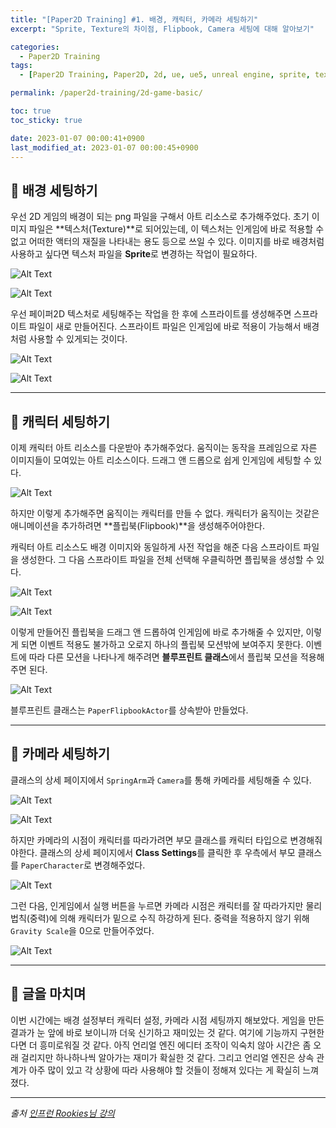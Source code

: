 ```yaml
---
title: "[Paper2D Training] #1. 배경, 캐릭터, 카메라 세팅하기"
excerpt: "Sprite, Texture의 차이점, Flipbook, Camera 세팅에 대해 알아보기"

categories:
  - Paper2D Training
tags:
  - [Paper2D Training, Paper2D, 2d, ue, ue5, unreal engine, sprite, texture, flipbook, papercharacter, character]

permalink: /paper2d-training/2d-game-basic/

toc: true
toc_sticky: true

date: 2023-01-07 00:00:41+0900
last_modified_at: 2023-01-07 00:00:45+0900
---
```


## 👻 배경 세팅하기
우선 2D 게임의 배경이 되는 png 파일을 구해서 아트 리소스로 추가해주었다. 초기 이미지 파일은 **텍스처(Texture)**로 되어있는데, 이 텍스처는 인게임에 바로 적용할 수 없고 어떠한 액터의 재질을 나타내는 용도 등으로 쓰일 수 있다. 이미지를 바로 배경처럼 사용하고 싶다면 텍스처 파일을 **Sprite**로 변경하는 작업이 필요하다.

![Alt Text](/assets/images/posts_img/projects/paper2d-training/2d-game-basic/apply-paper2d-texture-settings.PNG)   

![Alt Text](/assets/images/posts_img/projects/paper2d-training/2d-game-basic/create-sprite.PNG)   

우선 페이퍼2D 텍스처로 세팅해주는 작업을 한 후에 스프라이트를 생성해주면 스프라이트 파일이 새로 만들어진다. 스프라이트 파일은 인게임에 바로 적용이 가능해서 배경처럼 사용할 수 있게되는 것이다.

![Alt Text](/assets/images/posts_img/projects/paper2d-training/2d-game-basic/sprite.PNG)   

![Alt Text](/assets/images/posts_img/projects/paper2d-training/2d-game-basic/sprite2.PNG)   

***

## 👻 캐릭터 세팅하기
이제 캐릭터 아트 리소스를 다운받아 추가해주었다. 움직이는 동작을 프레임으로 자른 이미지들이 모여있는 아트 리소스이다. 드래그 앤 드롭으로 쉽게 인게임에 세팅할 수 있다.

![Alt Text](/assets/images/posts_img/projects/paper2d-training/2d-game-basic/character.PNG)   

하지만 이렇게 추가해주면 움직이는 캐릭터를 만들 수 없다. 캐릭터가 움직이는 것같은 애니메이션을 추가하려면 **플립북(Flipbook)**을 생성해주어야한다.

캐릭터 아트 리소스도 배경 이미지와 동일하게 사전 작업을 해준 다음 스프라이트 파일을 생성한다. 그 다음 스프라이트 파일을 전체 선택해 우클릭하면 플립북을 생성할 수 있다.

![Alt Text](/assets/images/posts_img/projects/paper2d-training/2d-game-basic/create-flipbook.PNG)   

![Alt Text](/assets/images/posts_img/projects/paper2d-training/2d-game-basic/down_attack.gif)   

이렇게 만들어진 플립북을 드래그 앤 드롭하여 인게임에 바로 추가해줄 수 있지만, 이렇게 되면 이벤트 적용도 불가하고 오로지 하나의 플립북 모션밖에 보여주지 못한다. 이벤트에 따라 다른 모션을 나타나게 해주려면 **블루프린트 클래스**에서 플립북 모션을 적용해주면 된다.

![Alt Text](/assets/images/posts_img/projects/paper2d-training/2d-game-basic/class-sprite.PNG)   

블루프린트 클래스는 ``` PaperFlipbookActor ```를 상속받아 만들었다.

***

## 👻 카메라 세팅하기
클래스의 상세 페이지에서 ``` SpringArm ```과 ``` Camera ```를 통해 카메라를 세팅해줄 수 있다.

![Alt Text](/assets/images/posts_img/projects/paper2d-training/2d-game-basic/camera.PNG)   

![Alt Text](/assets/images/posts_img/projects/paper2d-training/2d-game-basic/camera2.PNG)   

하지만 카메라의 시점이 캐릭터를 따라가려면 부모 클래스를 캐릭터 타입으로 변경해줘야한다. 클래스의 상세 페이지에서 **Class Settings**를 클릭한 후 우측에서 부모 클래스를 ``` PaperCharacter ```로 변경해주었다.

![Alt Text](/assets/images/posts_img/projects/paper2d-training/2d-game-basic/parent-class.PNG)   

그런 다음, 인게임에서 실행 버튼을 누르면 카메라 시점은 캐릭터를 잘 따라가지만 물리 법칙(중력)에 의해 캐릭터가 밑으로 수직 하강하게 된다. 중력을 적용하지 않기 위해 ``` Gravity Scale ```을 0으로 만들어주었다.

![Alt Text](/assets/images/posts_img/projects/paper2d-training/2d-game-basic/gravity-scale.PNG)   

***

## 👻 글을 마치며
이번 시간에는 배경 설정부터 캐릭터 설정, 카메라 시점 세팅까지 해보았다. 게임을 만든 결과가 눈 앞에 바로 보이니까 더욱 신기하고 재미있는 것 같다. 여기에 기능까지 구현한다면 더 흥미로워질 것 같다. 아직 언리얼 엔진 에디터 조작이 익숙치 않아 시간은 좀 오래 걸리지만 하나하나씩 알아가는 재미가 확실한 것 같다. 그리고 언리얼 엔진은 상속 관계가 아주 많이 있고 각 상황에 따라 사용해야 할 것들이 정해져 있다는 게 확실히 느껴졌다.

***

_출처_
_[인프런 Rookies님 강의](https://inf.run/ji8q)_